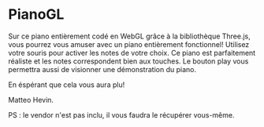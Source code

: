 # PianoGL

Sur ce piano entièrement codé en WebGL grâce à la bibliothèque Three.js, vous pourrez vous amuser avec un piano entièrement fonctionnel! 
Utilisez votre souris pour activer les notes de votre choix. Ce piano est parfaitement réaliste et les notes correspondent bien aux touches. 
Le bouton play vous permettra aussi de visionner une démonstration du piano.

En éspérant que cela vous aura plu! 

Matteo Hevin.

PS : le vendor n'est pas inclu, il vous faudra le récupérer vous-même.

